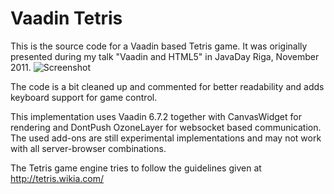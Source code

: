 Vaadin Tetris
=============

This is the source code for a Vaadin based Tetris game. It was originally presented during my talk "Vaadin and HTML5" in JavaDay Riga, November 2011.
![Screenshot](https://github.com/samie/JavaDayRiga2011/raw/60f157a842f8473f45f5436c1890da1aafc73779/vaadin-tetris-javadayriga2011.png)

The code is a bit cleaned up and commented for better readability and adds keyboard support for game control.

This implementation uses Vaadin 6.7.2 together with CanvasWidget for rendering and DontPush OzoneLayer for websocket based communication. The used add-ons are still experimental 
implementations and may not work with all server-browser combinations. 

The Tetris game engine tries to follow the guidelines given at  http://tetris.wikia.com/


